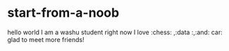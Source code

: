 # start-from-a-noob
hello world
I am a washu student right now
I love :chess: ,:data :,:and: car:
glad to meet more friends!
